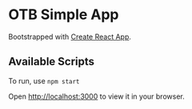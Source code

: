 # OTB Simple App

Bootstrapped with [Create React App](https://github.com/facebook/create-react-app).

## Available Scripts

To run, use `npm start`

Open [http://localhost:3000](http://localhost:3000) to view it in your browser.